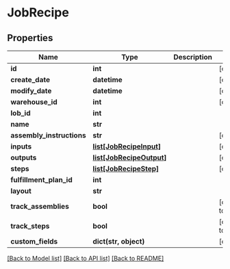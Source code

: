 # JobRecipe

## Properties
Name | Type | Description | Notes
------------ | ------------- | ------------- | -------------
**id** | **int** |  | [optional] 
**create_date** | **datetime** |  | [optional] 
**modify_date** | **datetime** |  | [optional] 
**warehouse_id** | **int** |  | [optional] 
**lob_id** | **int** |  | 
**name** | **str** |  | 
**assembly_instructions** | **str** |  | [optional] 
**inputs** | [**list[JobRecipeInput]**](JobRecipeInput.md) |  | [optional] 
**outputs** | [**list[JobRecipeOutput]**](JobRecipeOutput.md) |  | [optional] 
**steps** | [**list[JobRecipeStep]**](JobRecipeStep.md) |  | [optional] 
**fulfillment_plan_id** | **int** |  | 
**layout** | **str** |  | 
**track_assemblies** | **bool** |  | [default to False]
**track_steps** | **bool** |  | [default to False]
**custom_fields** | **dict(str, object)** |  | [optional] 

[[Back to Model list]](../README.md#documentation-for-models) [[Back to API list]](../README.md#documentation-for-api-endpoints) [[Back to README]](../README.md)


